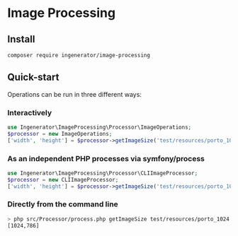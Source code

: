# Image Processing

## Install
```bash
composer require ingenerator/image-processing
```

## Quick-start
Operations can be run in three different ways:

### Interactively
```php
use Ingenerator\ImageProcessing\Processor\ImageOperations;
$processor = new ImageOperations;
['width', 'height'] = $processor->getImageSize('test/resources/porto_1024.jpg');
```

### As an independent PHP processes via symfony/process
```php
use Ingenerator\ImageProcessing\Processor\CLIImageProcessor;
$processor = new CLIImageProcessor;
['width', 'height'] = $processor->getImageSize('test/resources/porto_1024.jpg');
```

### Directly from the command line
```bash 
> php src/Processor/process.php getImageSize test/resources/porto_1024.jpg 0
[1024,786]
```
